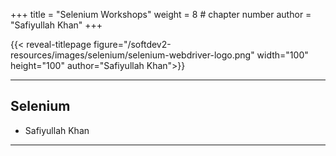 +++
title = "Selenium Workshops"
weight = 8 # chapter number
author = "Safiyullah Khan"
+++

{{< reveal-titlepage figure="/softdev2-resources/images/selenium/selenium-webdriver-logo.png" width="100" height="100" author="Safiyullah Khan">}}


  
---

## Selenium

- Safiyullah Khan

---
